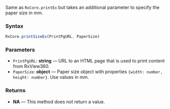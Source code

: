 Same as `RxCore.printEx` but takes an additional parameter to specify the paper size in mm.

### Syntax

```typescript
RxCore.printSizeEx(PrintPgURL, PaperSize)
```

### Parameters

- `PrintPgURL`: **string** — URL to an HTML page that is used to print content from RxView360.
- `PaperSize`: **object** — Paper size object with properties `{width: number, height: number}`. Use values in mm.

### Returns

- **NA** — This method does not return a value.
